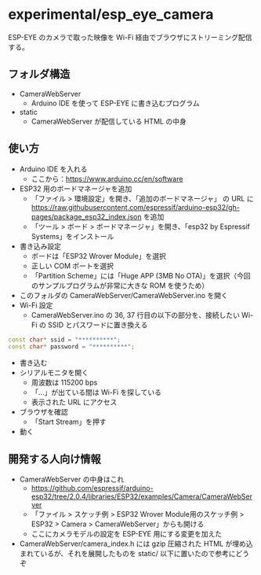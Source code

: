 # experimental/esp_eye_camera

ESP-EYE のカメラで取った映像を Wi-Fi 経由でブラウザにストリーミング配信する。

## フォルダ構造
- CameraWebServer
  - Arduino IDE を使って ESP-EYE に書き込むプログラム
- static
  - CameraWebServer が配信している HTML の中身

## 使い方

- Arduino IDE を入れる
  - ここから：https://www.arduino.cc/en/software
- ESP32 用のボードマネージャを追加
  - 「ファイル > 環境設定」を開き、「追加のボードマネージャ」 の URL に https://raw.githubusercontent.com/espressif/arduino-esp32/gh-pages/package_esp32_index.json を追加
  - 「ツール > ボード > ボードマネージャ」を開き、「esp32 by Espressif Systems」をインストール
- 書き込み設定
  - ボードは「ESP32 Wrover Module」を選択
  - 正しい COM ポートを選択
  - 「Partition Scheme」には「Huge APP (3MB No OTA)」を選択（今回のサンプルプログラムが非常に大きな ROM を使うため）
- このフォルダの CameraWebServer/CameraWebServer.ino を開く
- Wi-Fi 設定
  - CameraWebServer.ino の 36, 37 行目の以下の部分を、接続したい Wi-Fi の SSID とパスワードに置き換える
```ino
const char* ssid = "**********";
const char* password = "**********";
```
- 書き込む
- シリアルモニタを開く
  - 周波数は 115200 bps
  - 「...」が出ている間は Wi-Fi を探している
  - 表示された URL にアクセス
- ブラウザを確認
  - 「Start Stream」を押す
- 動く

## 開発する人向け情報

- CameraWebServer の中身はこれ
  - https://github.com/espressif/arduino-esp32/tree/2.0.4/libraries/ESP32/examples/Camera/CameraWebServer
  - 「ファイル > スケッチ例 > ESP32 Wrover Module用のスケッチ例 > ESP32 > Camera > CameraWebServer」からも開ける
  - ここにカメラモデルの設定を ESP-EYE 用にする変更を加えた
- CameraWebServer/camera_index.h には gzip 圧縮された HTML が埋め込まれているが、それを展開したものを static/ 以下に置いたので参考にどうぞ
